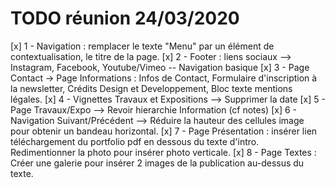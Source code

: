 # TODO réunion 24/03/2020

[x] 1 - Navigation : remplacer le texte "Menu" par un élément de contextualisation, le titre de la page.
[x] 2 - Footer : liens sociaux --> Instagram, Facebook, Youtube/Vimeo -- Navigation basique
[x] 3 - Page Contact -> Page Informations : Infos de Contact, Formulaire d'inscription à la newsletter, Crédits Design et Developpement, Bloc texte mentions légales.
[x] 4 - Vignettes Travaux et Expositions --> Supprimer la date
[x] 5 - Page Travaux/Expo --> Revoir hierarchie Information (cf notes)
[x] 6 - Navigation Suivant/Précédent --> Réduire la hauteur des cellules image pour obtenir un bandeau horizontal.
[x] 7 - Page Présentation : insérer lien téléchargement du portfolio pdf en dessous du texte d'intro. Redimentionner la photo pour insérer photo verticale.
[x] 8 - Page Textes : Créer une galerie pour insérer 2 images de la publication au-dessus du texte.
